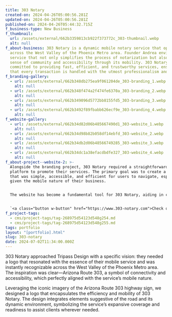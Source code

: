 ```yaml
---
title: 303 Notary
created-on: 2024-04-26T05:00:56.281Z
updated-on: 2024-04-26T05:00:56.281Z
published-on: 2024-04-26T05:44:32.715Z
f_business-type: New Business
f_thumbnail:
  url: /assets/external/662b3359813cb922f373772c_303-thumbnail.webp
  alt: null
f_about-business: 303 Notary is a dynamic mobile notary service that operates
  across the West Valley of the Phoenix Metro area. Founder Andrea envisioned a
  service that not only simplifies the process of notarization but also embeds a
  sense of community and accessibility through its mobility. 303 Notary is
  committed to providing fast, efficient, and trustworthy services, ensuring
  that every transaction is handled with the utmost professionalism and care.
f_branding-gallery:
  - url: /assets/external/662b348db275ea9f061204de_303-branding_1.webp
    alt: null
  - url: /assets/external/662b348f474a2f474fe6370a_303-branding_2.webp
    alt: null
  - url: /assets/external/662b349096d5772bb8155fd5_303-branding_3.webp
    alt: null
  - url: /assets/external/662b3492f89fbabb626ecf9e_303-branding_4.webp
    alt: null
f_website-gallery:
  - url: /assets/external/662b34d82d06b485667490d1_303-website_1.webp
    alt: null
  - url: /assets/external/662b34d98b82b058df14ebfd_303-website_2.webp
    alt: null
  - url: /assets/external/662b34db2d06b48566749285_303-website_3.webp
    alt: null
  - url: /assets/external/662b34dc1a38efacdbdfe327_303-website_4.webp
    alt: null
f_about-project--website-2: >-
  Alongside the branding project, 303 Notary required a straightforward digital
  platform to promote their services. The primary goal was to create a website
  that was simple, accessible, and efficient for users to navigate, especially
  given the mobile nature of their business.


  The website has become a fundamental tool for 303 Notary, aiding in client engagement and service promotion. It serves as a valuable resource for potential customers, providing them with essential information and a direct means to schedule notarial services. This project demonstrated how a well-designed website could streamline business operations and enhance customer interaction.


  `<a class="button w-button" href="https://www.303-notary.com">Check out the site</a>`
f_project-tags:
  - cms/project-tags/tag-268975d54123d548g254.md
  - cms/project-tags/tag-268975d54123d548g255.md
tags: portfolio
layout: "[portfolio].html"
slug: 303-notary
date: 2024-07-02T11:34:00.000Z
---
```


303 Notary approached Tripass Design with a specific vision: they needed a logo that resonated with the essence of their mobile service and was instantly recognizable across the West Valley of the Phoenix Metro area. The inspiration was clear—Arizona Route 303, a symbol of connectivity and accessibility, which perfectly aligned with the service’s mobile nature.

Leveraging the iconic imagery of the Arizona Route 303 highway sign, we designed a logo that encapsulates the efficiency and mobility of 303 Notary. The design integrates elements suggestive of the road and its dynamic environment, symbolizing the service’s expansive coverage and readiness to assist clients wherever needed.
